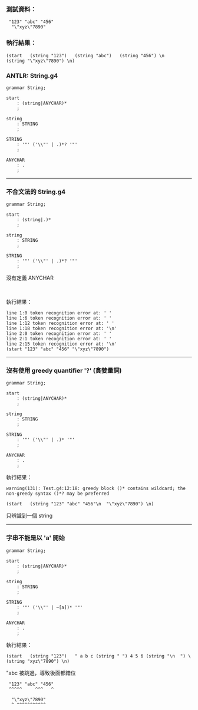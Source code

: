 
### 測試資料：
```
 "123" "abc" "456"
  "\"xyz\"7890"
```

### 執行結果：
```
(start   (string "123")   (string "abc")   (string "456") \n     (string "\"xyz\"7890") \n)
```

### ANTLR: String.g4
```g4
grammar String;

start
	: (string|ANYCHAR)*
	;

string
	: STRING
	;

STRING
	: '"' ('\\"' | .)*? '"'
	;

ANYCHAR
	: .
	;
```

<hr>

### 不合文法的 String.g4
```g4
grammar String;

start
	: (string|.)*
	;

string
	: STRING
	;

STRING
	: '"' ('\\"' | .)*? '"'
	;
```
沒有定義 ANYCHAR

<br>

執行結果：
```
line 1:0 token recognition error at: ' '
line 1:6 token recognition error at: ' '
line 1:12 token recognition error at: ' '
line 1:18 token recognition error at: '\n'
line 2:0 token recognition error at: ' '
line 2:1 token recognition error at: ' '
line 2:15 token recognition error at: '\n'
(start "123" "abc" "456" "\"xyz\"7890")
```

<hr>

### 沒有使用 greedy quantifier '?' (貪婪量詞)
```g4
grammar String;

start
	: (string|ANYCHAR)*
	;

string
	: STRING
	;

STRING
	: '"' ('\\"' | .)* '"'
	;

ANYCHAR
	: .
	;
```

執行結果：
```
warning(131): Test.g4:12:18: greedy block ()* contains wildcard; the non-greedy syntax ()*? may be preferred

(start   (string "123" "abc" "456"\n  "\"xyz\"7890") \n)
```
只辨識到一個 string


<hr>

### 字串不能是以 'a' 開始
```g4
grammar String;

start
	: (string|ANYCHAR)*
	;

string
	: STRING
	;

STRING
	: '"' ('\\"' | ~[a])* '"'
	;

ANYCHAR
	: .
	;
```

執行結果：
```
(start   (string "123")   " a b c (string " ") 4 5 6 (string "\n  ") \ (string "xyz\"7890") \n)
```
"abc 被跳過，導致後面都錯位
```
 "123" "abc" "456"
 ^^^^^     ^^^   ^

  "\"xyz\"7890"
  ^ ^^^^^^^^^^^
```
